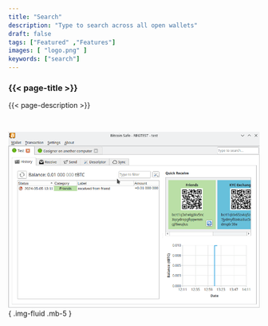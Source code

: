 ```yaml
---
title: "Search"
description: "Type to search across all open wallets"
draft: false
tags: ["Featured" ,"Features"]
images: [ "logo.png" ]
keywords: ["search"]
---
```






### {{< page-title >}} 
{{< page-description >}} 

<br>



![](https://raw.githubusercontent.com/andreasgriffin/bitcoin-safe/refs/heads/main/docs/global-search.gif)
{ .img-fluid .mb-5 }

